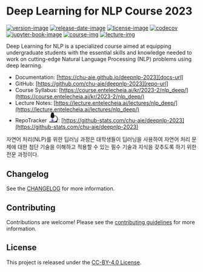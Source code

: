 # Deep Learning for NLP Course 2023

[![version-image]][release-url]
[![release-date-image]][release-url]
[![license-image]][license-url]
[![codecov][codecov-image]][codecov-url]
[![jupyter-book-image]][docs-url]
[![course-img]][course-url]
[![lecture-img]][lecture-url]

<!-- Links: -->

[course-img]: https://img.shields.io/badge/course-entelecheia.ai-blue
[course-url]: https://course.entelecheia.ai
[lecture-img]: https://img.shields.io/badge/lecture-entelecheia.ai-blue
[lecture-url]: https://lecture.entelecheia.ai

[codecov-image]: https://codecov.io/gh/chu-aie/deepnlp-2023/branch/main/graph/badge.svg?token=[REPLACE_ME]
[codecov-url]: https://codecov.io/gh/chu-aie/deepnlp-2023
[pypi-image]: https://img.shields.io/pypi/v/deepnlp-2023
[license-image]: https://img.shields.io/github/license/chu-aie/deepnlp-2023
[license-url]: https://github.com/chu-aie/deepnlp-2023/blob/main/LICENSE
[version-image]: https://img.shields.io/github/v/release/chu-aie/deepnlp-2023?sort=semver
[release-date-image]: https://img.shields.io/github/release-date/chu-aie/deepnlp-2023
[release-url]: https://github.com/chu-aie/deepnlp-2023/releases
[jupyter-book-image]: https://jupyterbook.org/en/stable/_images/badge.svg

[repo-url]: https://github.com/chu-aie/deepnlp-2023
[pypi-url]: https://pypi.org/project/deepnlp-2023
[docs-url]: https://chu-aie.github.io/deepnlp-2023
[changelog]: https://github.com/chu-aie/deepnlp-2023/blob/main/CHANGELOG.md
[contributing guidelines]: https://github.com/chu-aie/deepnlp-2023/blob/main/CONTRIBUTING.md

<!-- Links: -->

Deep Learning for NLP is a specialized course aimed at equipping undergraduate students with the essential skills and knowledge needed to work on cutting-edge Natural Language Processing (NLP) problems using deep learning.

- Documentation: [https://chu-aie.github.io/deepnlp-2023][docs-url]
- GitHub: [https://github.com/chu-aie/deepnlp-2023][repo-url]
- Course Syllabus: [https://course.entelecheia.ai/kr/2023-2/nlp_deep/](https://course.entelecheia.ai/kr/2023-2/nlp_deep/)
- Lecture Notes: [https://lecture.entelecheia.ai/lectures/nlp_deep/](https://lecture.entelecheia.ai/lectures/nlp_deep/)
- RepoTracker <svg data-v-8fceee54="" viewBox="21.854 0 456 500" xmlns="http://www.w3.org/2000/svg" class="icon text-xl text-zinc-900 dark:text-zinc-700" width="1.65rem" height="1.65rem"><defs><linearGradient id="gradient-1" gradientUnits="userSpaceOnUse" x1="12.005" y1="6" x2="12.005" y2="22"><stop offset="0" style="stop-color:rgb(161, 161, 170);"></stop><stop offset="1" style="stop-color:currentcolor;"></stop></linearGradient></defs><g fill="none" stroke="aliceblue" stroke-linecap="round" stroke-linejoin="round" stroke-width="2" transform="matrix(22.720839, 0, 0, 22.720839, -22.507645, -22.147285)" style=""><path d="M 3 22 L 21 22 M 14 22 C 19.389 22 22.756 16.167 20.062 11.5 C 18.812 9.334 16.501 8 14 8 L 13 8 M 9 14 L 11 14" style="stroke-linecap:butt;stroke:url(#gradient-1);paint-order:fill;"></path><path d="M13 10V6.5a.5.5 0 0 0-.5-.5a.5.5 0 0 1-.5-.5V3a1 1 0 0 0-1-1H9a1 1 0 0 0-1 1v2.5a.5.5 0 0 1-.5.5a.5.5 0 0 0-.5.5V10c0 1.1.9 2 2 2h2a2 2 0 0 0 2-2Z" style="stroke:currentcolor;fill:currentcolor;"></path></g><path d="M 308.838 382.078 L 255.812 382.078 C 250.344 341.967 203.505 322.818 171.503 347.609 C 160.609 356.048 153.464 368.424 151.602 382.078 L 98.489 382.078 C 93.092 382.078 89.719 387.92 92.417 392.595 C 93.67 394.764 95.984 396.101 98.489 396.101 L 151.602 396.101 C 157.071 436.211 203.91 455.36 235.912 430.569 C 246.805 422.131 253.952 409.753 255.812 396.101 L 308.838 396.101 C 314.236 396.101 317.609 390.257 314.91 385.583 C 313.658 383.413 311.343 382.078 308.838 382.078 Z" style="fill:rgb(134, 85, 247);"></path></svg>: [https://github-stats.com/chu-aie/deepnlp-2023](https://github-stats.com/chu-aie/deepnlp-2023)

자연어 처리(NLP)를 위한 딥러닝 과정은 대학생들이 딥러닝을 사용하여 자연어 처리 문제에 대한 첨단 기술을 이해하고 적용할 수 있는 필수 기술과 지식을 갖추도록 하기 위한 전문 과정이다.

## Changelog

See the [CHANGELOG] for more information.

## Contributing

Contributions are welcome! Please see the [contributing guidelines] for more information.

## License

This project is released under the [CC-BY-4.0 License][license-url].
